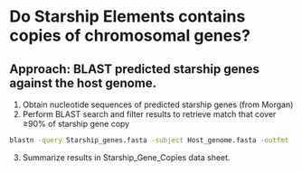 # Do Starship Elements contains copies of chromosomal genes?
## Approach: BLAST predicted starship genes against the host genome.
1. Obtain nucleotide sequences of predicted starship genes (from Morgan)
2. Perform BLAST search and filter results to retrieve match that cover ≥90% of starship gene copy
```bash
blastn -query Starship_genes.fasta -subject Host_genome.fasta -outfmt '6 qseqid sseqid qlen pident length mismatch gapopen qstart qend sstart send evalue score' | awk '$5/$3 > 0.9' > Starship_gene_hits.BLAST
```
3. Summarize results in Starship_Gene_Copies data sheet.
